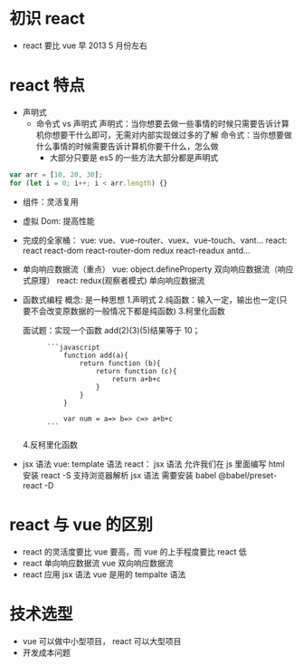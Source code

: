 # 初识 react

- react 要比 vue 早 2013 5 月份左右

# react 特点

- 声明式
  - 命令式 vs 声明式
    声明式：当你想要去做一些事情的时候只需要告诉计算机你想要干什么即可，无需对内部实现做过多的了解
    命令式：当你想要做什么事情的时候需要告诉计算机你要干什么，怎么做
    - 大部分只要是 es5 的一些方法大部分都是声明式

```javascript
var arr = [10, 20, 30];
for (let i = 0; i++; i < arr.length) {}
```

- 组件：灵活复用

- 虚拟 Dom: 提高性能

- 完成的全家桶：
  vue: vue、vue-router、vuex、vue-touch、vant...
  react: react react-dom react-router-dom redux react-readux antd...

- 单向响应数据流（重点）
  vue: object.defineProperty 双向响应数据流（响应式原理）
  react: redux(观察者模式) 单向响应数据流

- 函数式编程
  概念: 是一种思想 1.声明式 2.纯函数：输入一定，输出也一定(只要不会改变原数据的一般情况下都是纯函数) 3.柯里化函数

  面试题：实现一个函数 add(2)(3)(5)结果等于 10；

            ```javascript
                function add(a){
                    return function (b){
                        return function (c){
                            return a+b+c
                        }
                    }
                }

                var num = a=> b=> c=> a+b+c
            ```

  4.反柯里化函数

- jsx 语法
  vue: template 语法
  react： jsx 语法 允许我们在 js 里面编写 html 安装 react -S
  支持浏览器解析 jsx 语法 需要安装 babel @babel/preset-react -D

# react 与 vue 的区别

- react 的灵活度要比 vue 要高，而 vue 的上手程度要比 react 低
- react 单向响应数据流 vue 双向响应数据流
- react 应用 jsx 语法 vue 是用的 tempalte 语法

# 技术选型

- vue 可以做中小型项目， react 可以大型项目
- 开发成本问题
